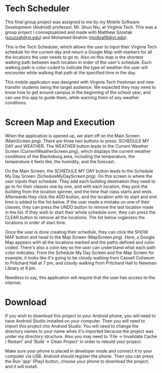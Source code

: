 # Tech Scheduler

This final group project was assigned to me by my Mobile Software Development (Android)  professor, Mr. Shuo Niu, at Virginia Tech. This was a group project I conceptualized and made with Matthew Szostak (szuzzah@vt.edu) and Mohamed Ibrahim (moibra16@vt.edu).

This is the Tech Scheduler, which allows the user to input their Virginia Tech schedule for the current day and return a Google Map with markers for all the locations the user needs to go to. Also on this map is the shortest walking path between each location in order of the user's schedule. Each walking path is color coded to indicate the type of weather the user will encounter while walking that path at the specified time in the day. 

This mobile applicaton was designed with Virginia Tech freshman and new transfer students being the target audience. We expected they may need to know how to get around campus in the beginning of the school year, and can use this app to guide them, while warning them of any weather conditions.

# Screen Map and Execution

When the application is opened up, we start off on the Main Screen (MainScreen.png). There are three two buttons to press: SCHEDULE MY DAY and WEATHER. The WEATHER button leads to the Current Weather Screen (CurrentWeatherScreen.png), which displays the current weather conditions of the Blacksburg area, including the temperature, the temperature it feels like, the humidity, and the forecast.

On the Main Screen, the SCHEDULE MY DAY button leads to the Schedule My Day Screen (ScheduleMyDayScreen.png). On this screen is where the user inputs their schedule. They add each building destination they need to go to for their classes one by one, and with each location, they pick the building from the location spinner, and the time that class starts and ends. Afterwards they click the ADD button, and the location with its start and end time is added to the list below. If the user made a mistake on one of their classes, they can press the UNDO button to remove the last location made in the list. If they wish to start their whole schedule over, they can press the CLEAR button to remove all the locations. The list below organizes the locations in order of start time.

Once the user is done creating their schedule, they can click the SHOW MAP button and head to the Map Screen (MapScreen.png). Here, a Google Map appears with all the locations marked and the paths defined and color coded. There's also a color key so the user can understand what each path color indicates. From the Schedule My Day Screen and the Map Screen for example, it looks like it's going to be cloudy walking from Cassell Coliseum to Pritchard Hall at 7 pm, and cloudy walking from Pritchard Hall to Newman Library at 8 pm.

Needless to say, this application will require that the user has access to the internet.

# Download

If you wish to download this project to your Android phone, you will need to have Android Studio installed on your computer. Then you will need to import this project into Android Studio. You will need to change the directory names to your name when it's imported because the project was under my directory structure. Also you may need to 'File -> Invalidate Cache / Restart' and 'Build -> Clean Project' in order to rebuild your project. 

Make sure your phone is placed in developer mode and connect it to your computer via USB. Android should register the phone. Then you can press the Run 'app' (Play) button, choose your phone to download the project, and it will install.